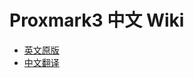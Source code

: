 # Proxmark3 中文 Wiki
* [英文原版](https://github.com/Proxmark/proxmark3/wiki)
* [中文翻译](https://github.com/d4rk30/Proxmark3-wiki-Chinese-version/wiki)
